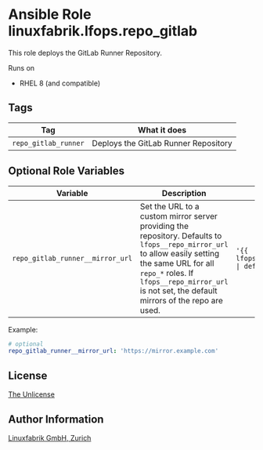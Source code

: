 # Ansible Role linuxfabrik.lfops.repo_gitlab

This role deploys the GitLab Runner Repository.

Runs on

* RHEL 8 (and compatible)


## Tags

| Tag                  | What it does                         |
| ---                  | ------------                         |
| `repo_gitlab_runner` | Deploys the GitLab Runner Repository |


## Optional Role Variables

| Variable | Description | Default Value |
| -------- | ----------- | ------------- |
| `repo_gitlab_runner__mirror_url` | Set the URL to a custom mirror server providing the repository. Defaults to `lfops__repo_mirror_url` to allow easily setting the same URL for all `repo_*` roles. If `lfops__repo_mirror_url` is not set, the default mirrors of the repo are used. | `'{{ lfops__repo_mirror_url \| default("") }}'` |

Example:
```yaml
# optional
repo_gitlab_runner__mirror_url: 'https://mirror.example.com'
```


## License

[The Unlicense](https://unlicense.org/)


## Author Information

[Linuxfabrik GmbH, Zurich](https://www.linuxfabrik.ch)
